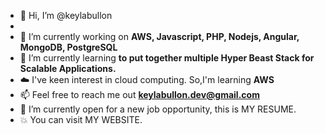 - 👋 Hi, I’m @keylabullon
- 
- 🔭 I’m currently working on **AWS, Javascript, PHP, Nodejs, Angular, MongoDB, PostgreSQL**
- 🌱 I’m currently learning **to put together multiple Hyper Beast Stack for Scalable Applications.**
- ☁️ I've keen interest in cloud computing. So,I'm learning **AWS**
- 📫 Feel free to reach me out **keylabullon.dev@gmail.com**
- 🤔 I’m currently open for a new job opportunity, this is MY RESUME.
- 💥 You can visit MY WEBSITE.
